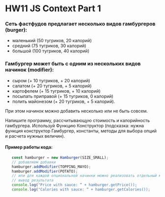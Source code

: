 # HW11 JS Context Part 1

### Сеть фастфудов предлагает несколько видов гамбургеров (burger):
- маленький (50 тугриков, 20 калорий)
- средний (75 тугриков, 30 калорий)
- большой (100 тугриков, 40 калорий)

### Гамбургер может быть с одним из нескольких видов начинок (modifier):
- сыром (+ 10 тугриков, + 20 калорий)
- салатом (+ 20 тугриков, + 5 калорий)
- картофелем (+ 15 тугриков, + 10 калорий)
- посыпать приправой (+ 15 тугриков, 0 калорий)
- полить майонезом (+ 20 тугриков, + 5 калорий).

При этом начинок можно добавить несколько или не быть совсем.

Напишите программу, рассчитывающую стоимость и калорийность гамбургера. Используй Функцию Конструктор (подсказка: нужна функция конструктор Гамбургер, константы, методы для выбора опций и расчета нужных величин).

#### Пример работы кода:
```javascript
   const hamburger = new Hamburger(SIZE_SMALL);
   // добавляем добавки
   hamburger.addModifier(TOPPING_MAYO);
   hamburger.addModifier(POTATO);
   // или для каждой опциональной начинки можно реализовать отдельный метод.
   // вывод результата
   console.log("Price with sauce: “ + hamburger.getPrice());
   console.log("Calories with sauce: “ + hamburger.getCalories());
```

